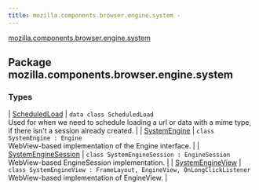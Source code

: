 ```yaml
---
title: mozilla.components.browser.engine.system - 
---
```


[mozilla.components.browser.engine.system](./index.html)

## Package mozilla.components.browser.engine.system

### Types

| [ScheduledLoad](-scheduled-load/index.html) | `data class ScheduledLoad`<br>Used for when we need to schedule loading a url or data with a mime type, if there isn't a session already created. |
| [SystemEngine](-system-engine/index.html) | `class SystemEngine : Engine`<br>WebView-based implementation of the Engine interface. |
| [SystemEngineSession](-system-engine-session/index.html) | `class SystemEngineSession : EngineSession`<br>WebView-based EngineSession implementation. |
| [SystemEngineView](-system-engine-view/index.html) | `class SystemEngineView : FrameLayout, EngineView, OnLongClickListener`<br>WebView-based implementation of EngineView. |

